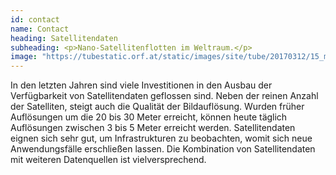 ```yaml
---
id: contact
name: Contact
heading: Satellitendaten
subheading: <p>Nano-Satellitenflotten im Weltraum.</p>
image: "https://tubestatic.orf.at/static/images/site/tube/20170312/15_mai.5582999.jpg"
---
```


In den letzten Jahren sind viele Investitionen in den Ausbau der Verfügbarkeit von Satellitendaten geflossen sind. Neben der reinen Anzahl der Satelliten, steigt auch die Qualität der Bildauflösung. Wurden früher Auflösungen um die 20 bis 30 Meter erreicht, können heute täglich Auflösungen zwischen 3 bis 5 Meter erreicht werden. Satellitendaten eignen sich sehr gut, um Infrastrukturen zu beobachten, womit sich neue Anwendungsfälle erschließen lassen. Die Kombination von Satellitendaten mit weiteren Datenquellen ist vielversprechend.
